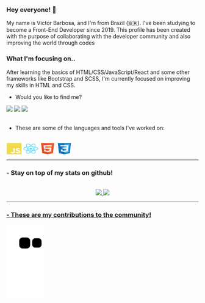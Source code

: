### Hey everyone! 👋

My name is Victor Barbosa, and I'm from Brazil (🇧🇷). I've been studying to become a Front-End Developer since 2019.
This profile has been created with the purpose of collaborating with the developer community and also improving the world through codes

### What I'm focusing on..

After learning the basics of HTML/CSS/JavaScript/React and some other frameworks like Bootstrap and SCSS, I'm currently focused on improving my skills in HTML and CSS.

- Would you like to find me?

<div> 
  <a href="https://instagram.com/victorhbarbosa" target="_blank"><img src="https://img.shields.io/badge/-Instagram-%23E4405F?style=for-the-badge&logo=instagram&logoColor=white" target="_blank"></a>
  <a href = "mailto:barbosahvictor@gmail.com"><img src="https://img.shields.io/badge/-Gmail-%23333?style=for-the-badge&logo=gmail&logoColor=white" target="_blank"></a>
  <a href="https://www.linkedin.com/in/victor-barbosa-8725541a9/" target="_blank"><img src="https://img.shields.io/badge/-LinkedIn-%230077B5?style=for-the-badge&logo=linkedin&logoColor=white" target="_blank"></a> 
</div>
<br>

- These are some of the languages and tools I've worked on:

<div style="display: inline_block"><br>
  <img align="center" alt="Vic-Js" height="30" width="40" src="https://raw.githubusercontent.com/devicons/devicon/master/icons/javascript/javascript-plain.svg">
  <img align="center" alt="Vic-React" height="30" width="40" src="https://raw.githubusercontent.com/devicons/devicon/master/icons/react/react-original.svg">
  <img align="center" alt="Vic-HTML" height="30" width="40" src="https://raw.githubusercontent.com/devicons/devicon/master/icons/html5/html5-original.svg">
  <img align="center" alt="Vic-CSS" height="30" width="40" src="https://raw.githubusercontent.com/devicons/devicon/master/icons/css3/css3-original.svg">
</div>

____

### - Stay on top of my stats on github!

<br>
<div align="center">
  <a href="https://github.com/victorhubarb">
  <img height="180em" src="https://github-readme-stats.vercel.app/api?username=victorhubarb&show_icons=true&theme=dark&include_all_commits=true&count_private=true"/>
  <img height="180em" src="https://github-readme-stats.vercel.app/api/top-langs/?username=victorhubarb&layout=compact&langs_count=7&theme=dark"/>
</div>
  
____
  
### - These are my contributions to the community!  
  
<div> 
  
  ![Snake animation](https://github.com/victorhubarb/victorhubarb/blob/output/github-contribution-grid-snake.svg)
  
</div>
